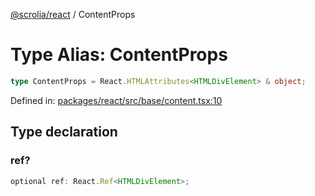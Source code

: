 [@scrolia/react](../README.md) / ContentProps

# Type Alias: ContentProps

```ts
type ContentProps = React.HTMLAttributes<HTMLDivElement> & object;
```

Defined in: [packages/react/src/base/content.tsx:10](https://github.com/alpheustangs/scrolia/blob/6e40d863f64abf882be181a26502e5d480dddfc9/packages/react/src/base/content.tsx#L10)

## Type declaration

### ref?

```ts
optional ref: React.Ref<HTMLDivElement>;
```
